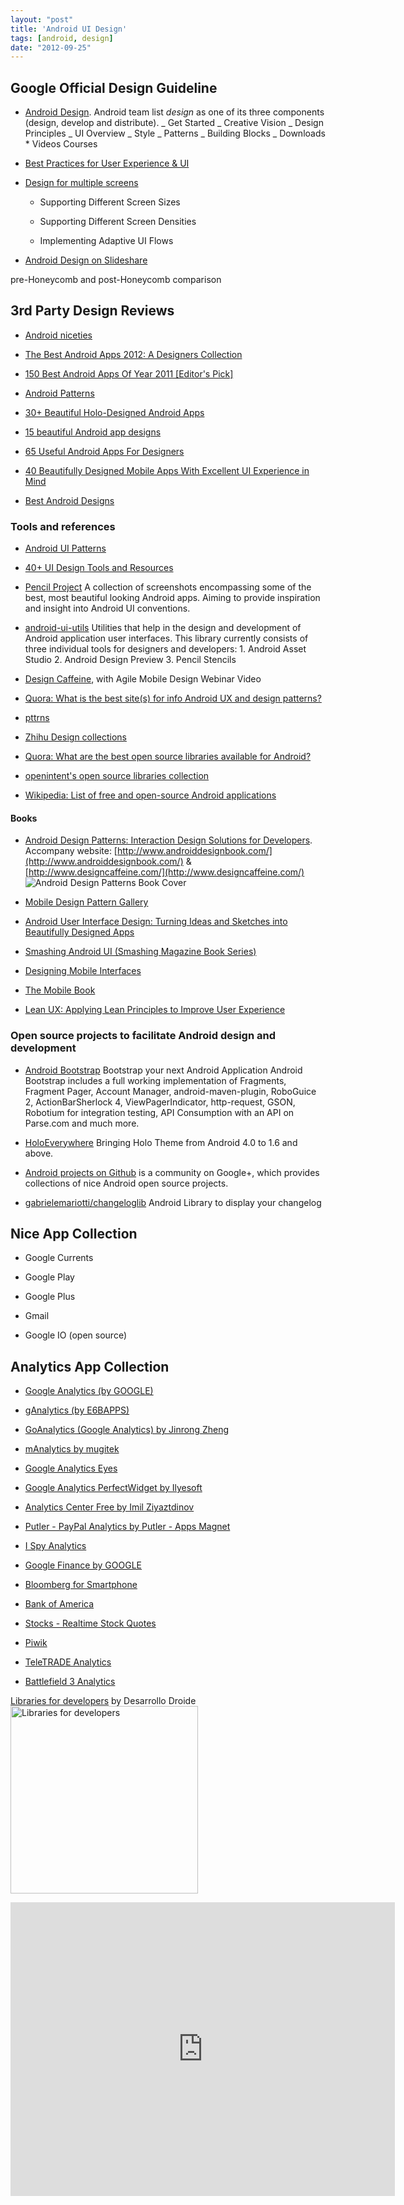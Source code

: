 ```yaml
---
layout: "post"
title: 'Android UI Design'
tags: [android, design]
date: "2012-09-25"
---
```


## Google Official Design Guideline

- [Android Design](http://developer.android.com/design/index.html).
  Android team list _design_ as one of its three components (design, develop and distribute).
  _ Get Started
  _ Creative Vision
  _ Design Principles
  _ UI Overview
  _ Style
  _ Patterns
  _ Building Blocks
  _ Downloads * Videos Courses

- [Best Practices for User Experience & UI](http://developer.android.com/training/best-ux.html)

- [Design for multiple screens](http://developer.android.com/training/multiscreen/index.html)

  - Supporting Different Screen Sizes

  - Supporting Different Screen Densities

  - Implementing Adaptive UI Flows

- [Android Design on Slideshare](http://www.slideshare.net/search/slideshow?searchfrom=header&q=android+design)

pre-Honeycomb and post-Honeycomb comparison

## 3rd Party Design Reviews

- [Android niceties](http://androidniceties.tumblr.com/)

- [The Best Android Apps 2012: A Designers Collection](http://www.slideshare.net/theresaneil/best-android-app-designs)

- [150 Best Android Apps Of Year 2011 [Editor's Pick]](http://www.addictivetips.com/mobile/150-best-android-apps-of-year-2011-editors-pick/)

- [Android Patterns](http://www.androidpatterns.com/)

- [30+ Beautiful Holo-Designed Android Apps](http://android.appstorm.net/roundups/design/30-beautiful-holo-designed-android-apps/)

- [15 beautiful Android app designs](http://www.creativebloq.com/app-design/15-beautiful-android-app-ui-designs-11121271)

- [65 Useful Android Apps For Designers](http://www.hongkiat.com/blog/android-apps-designer/)

- [40 Beautifully Designed Mobile Apps With Excellent UI Experience in Mind](http://www.1stwebdesigner.com/design/mobile-apps-designs/)

- [Best Android Designs](http://www.scoutzie.com/android)

### Tools and references

- [Android UI Patterns](https://play.google.com/store/apps/details?id=com.groidify.uipatterns&hl=en)

- [40+ UI Design Tools and Resources](http://www.noupe.com/design/40-ui-design-tools-and-resources.html)

- [Pencil Project](http://pencil.evolus.vn/en-US/Downloads/Stencils.aspx)
  A collection of screenshots encompassing some of the best, most beautiful looking Android apps.
  Aiming to provide inspiration and insight into Android UI conventions.

- [android-ui-utils](http://code.google.com/p/android-ui-utils/)
  Utilities that help in the design and development of Android application user interfaces. This library currently consists of three individual tools for designers and developers: 1. Android Asset Studio 2. Android Design Preview 3. Pencil Stencils

- [Design Caffeine](http://www.designcaffeine.com/), with Agile Mobile Design Webinar Video

- [Quora: What is the best site(s) for info Android UX and design patterns?](http://www.quora.com/Android-OS/What-is-the-best-site-s-for-info-Android-UX-and-design-patterns)

- [pttrns](http://pttrns.com/)

- [Zhihu Design collections](http://www.zhihu.com/question/19804692)

- [Quora: What are the best open source libraries available for Android?](http://www.quora.com/Android-Development/What-are-the-best-open-source-libraries-available-for-Android)

- [openintent's open source libraries collection](http://www.openintents.org/en/libraries)

- [Wikipedia: List of free and open-source Android applications](http://en.wikipedia.org/wiki/List_of_open_source_Android_applications)

#### Books

- [Android Design Patterns: Interaction Design Solutions for Developers](http://www.amazon.com/Android-Design-Patterns-Interaction-Developers/dp/1118394151). Accompany website: [http://www.androiddesignbook.com/](http://www.androiddesignbook.com/) & [http://www.designcaffeine.com/](http://www.designcaffeine.com/)
  <img src="http://ecx.images-amazon.com/images/I/51KOCskAPrL._BO2,204,203,200_PIsitb-sticker-arrow-click,TopRight,35,-76_AA300_SH20_OU01_.jpg" alt="Android Design Patterns Book Cover" />

- [Mobile Design Pattern Gallery](http://www.amazon.com/Mobile-Design-Pattern-Gallery-Edition/dp/1449336442/ref=pd_sim_b_4)

- [Android User Interface Design: Turning Ideas and Sketches into Beautifully Designed Apps](http://www.amazon.com/Android-User-Interface-Design-Beautifully/dp/0321886739/ref=pd_sim_b_3)

- [Smashing Android UI (Smashing Magazine Book Series)](http://www.amazon.com/Smashing-Android-Magazine-Book-Series/dp/1118387287/ref=pd_sim_b_2)

- [Designing Mobile Interfaces](http://www.amazon.com/Designing-Mobile-Interfaces-Steven-Hoober/dp/1449394639/ref=pd_sim_b_1)

- [The Mobile Book](http://www.the-mobile-book.com/)

- [Lean UX: Applying Lean Principles to Improve User Experience](http://www.amazon.com/Lean-UX-Applying-Principles-Experience/dp/1449311652/ref=pd_sim_b_7)

### Open source projects to facilitate Android design and development

- [Android Bootstrap](http://www.androidbootstrap.com/)
  Bootstrap your next Android Application
  Android Bootstrap includes a full working implementation of Fragments, Fragment Pager, Account Manager, android-maven-plugin, RoboGuice 2, ActionBarSherlock 4, ViewPagerIndicator, http-request, GSON, Robotium for integration testing, API Consumption with an API on Parse.com and much more.

- [HoloEverywhere](https://github.com/ChristopheVersieux/HoloEverywhere)
  Bringing Holo Theme from Android 4.0 to 1.6 and above.

- [Android projects on Github](https://plus.google.com/u/0/communities/100609058582053363304) is a community on Google+, which provides collections of nice Android open source projects.

- [gabrielemariotti/changeloglib](https://github.com/gabrielemariotti/changeloglib) Android Library to display your changelog

## Nice App Collection

- Google Currents

- Google Play

- Google Plus

- Gmail

- Google IO (open source)

## Analytics App Collection

- [Google Analytics (by GOOGLE)](https://play.google.com/store/apps/details?id=com.google.android.apps.giant&feature=search_result#?t=W251bGwsMSwyLDEsImNvbS5nb29nbGUuYW5kcm9pZC5hcHBzLmdpYW50Il0.)

- [gAnalytics (by E6BAPPS)](https://play.google.com/store/apps/details?id=com.e6bapps.ganalytics&feature=search_result#?t=W251bGwsMSwyLDEsImNvbS5lNmJhcHBzLmdhbmFseXRpY3MiXQ..)

- [GoAnalytics (Google Analytics) by Jinrong Zheng](https://play.google.com/store/apps/details?id=com.rong.goanalytics2.activity&feature=search_result#?t=W251bGwsMSwyLDEsImNvbS5yb25nLmdvYW5hbHl0aWNzMi5hY3Rpdml0eSJd)

- [mAnalytics by mugitek](https://play.google.com/store/apps/details?id=com.mugitek.analytics&feature=search_result#?t=W251bGwsMSwyLDEsImNvbS5tdWdpdGVrLmFuYWx5dGljcyJd)

- [Google Analytics Eyes](https://play.google.com/store/apps/details?id=com.ilyesoft.ganalyticseyes&feature=search_result#?t=W251bGwsMSwyLDEsImNvbS5pbHllc29mdC5nYW5hbHl0aWNzZXllcyJd)

- [Google Analytics PerfectWidget by Ilyesoft](https://play.google.com/store/apps/details?id=com.ilyesoft.ganalyticspw&feature=search_result#?t=W251bGwsMSwyLDEsImNvbS5pbHllc29mdC5nYW5hbHl0aWNzcHciXQ..)

- [Analytics Center Free by Imil Ziyaztdinov](https://play.google.com/store/apps/details?id=com.imilkaeu.analyticscenterfree&feature=search_result#?t=W251bGwsMSwyLDEsImNvbS5pbWlsa2FldS5hbmFseXRpY3NjZW50ZXJmcmVlIl0.)

- [Putler - PayPal Analytics by Putler - Apps Magnet](https://play.google.com/store/apps/details?id=com.putler.mobile&feature=search_result#?t=W251bGwsMSwyLDEsImNvbS5wdXRsZXIubW9iaWxlIl0.)

- [I Spy Analytics](https://play.google.com/store/apps/details?id=com.ispymarketing.analytics&feature=search_result#?t=W251bGwsMSwyLDEsImNvbS5pc3B5bWFya2V0aW5nLmFuYWx5dGljcyJd)

- [Google Finance by GOOGLE](https://play.google.com/store/apps/details?id=com.google.android.apps.finance&feature=search_result#?t=W251bGwsMSwyLDEsImNvbS5nb29nbGUuYW5kcm9pZC5hcHBzLmZpbmFuY2UiXQ..)

- [Bloomberg for Smartphone](https://play.google.com/store/apps/details?id=com.bloomberg.android&feature=search_result#?t=W251bGwsMSwyLDEsImNvbS5ibG9vbWJlcmcuYW5kcm9pZCJd)

- [Bank of America](https://play.google.com/store/apps/details?id=com.infonow.bofa&feature=search_result#?t=W251bGwsMSwyLDEsImNvbS5pbmZvbm93LmJvZmEiXQ..)

- [Stocks - Realtime Stock Quotes](https://play.google.com/store/apps/details?id=org.dayup.stocks&feature=search_result#?t=W251bGwsMSwyLDEsIm9yZy5kYXl1cC5zdG9ja3MiXQ..)

- [Piwik](https://play.google.com/store/apps/details?id=org.piwik.mobile&feature=search_result#?t=W251bGwsMSwyLDEsIm9yZy5waXdpay5tb2JpbGUiXQ..)

- [TeleTRADE Analytics](https://play.google.com/store/apps/details?id=ru.teletrade.android.app&feature=search_result#?t=W251bGwsMSwyLDEsInJ1LnRlbGV0cmFkZS5hbmRyb2lkLmFwcCJd)

- [Battlefield 3 Analytics](https://play.google.com/store/apps/details?id=com.stub.android.battlefieldanalytics&feature=search_result#?t=W251bGwsMSwyLDEsImNvbS5zdHViLmFuZHJvaWQuYmF0dGxlZmllbGRhbmFseXRpY3MiXQ..)

[Libraries for developers](https://play.google.com/store/apps/details?id=com.desarrollodroide.repos) by Desarrollo Droide
<img src="https://lh5.ggpht.com/NCK1E-h9b20F0330WCoGJ2cSX7oBR_bZZi8gm2flRmcXNanQ2JZdwDPfex2i3ybXsno_=w705" height="300px" alt="Libraries for developers" />

<iframe src="http://www.slideshare.net/RachitShukla3/slideshelf" width="615px" height="470px" frameBorder="0" marginWidth="0" marginHeight="0" scrolling="no" style={{ border: 'none' }} allowFullScreen webkitAllowFullScreen mozAllowFullScreen></iframe>